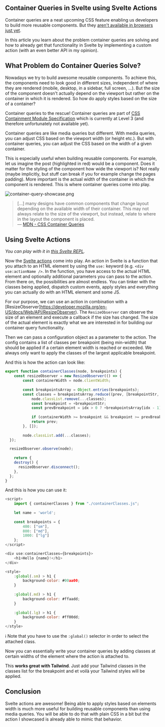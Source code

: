 ## Container Queries in Svelte using Svelte Actions

Container queries are a neat upcoming CSS feature enabling us developers to build more reusable components. But they [aren't available in browsers just yet](https://caniuse.com/css-container-queries).

In this article you learn about the problem container queries are solving and how to already get that functionality in Svelte by implementing a custom action (with an even better API in my opinion). 

## What Problem do Container Queries Solve?

Nowadays we try to build awesome reusable components. To achieve this, the components need to look good in different sizes, independent of where they are rendered (mobile, desktop, in a sidebar, full screen, ...). But the size of the component doesn't actually depend on the viewport but rather on the container in which it is rendered. So how do apply styles based on the size of a container?

Container queries to the rescue! Container queries are part of [CSS Containment Module Specification](https://drafts.csswg.org/css-contain-3/) which is currently at Level 3 (and therefore unfortunately not available yet).

Container queries are like media queries but different. With media queries, you can adjust CSS based on the viewport width (or height etc.). But with container queries, you can adjust the CSS based on the width of a given container.

This is especially useful when building reusable components. For example, let us imagine the post (highlighted in red) would be a component. Does it matter for the styling of the component how wide the viewport is? Not really (maybe implicitly, but stuff can break if you for example change the pages padding). More important is the actual width of the container in which the component is rendered. This is where container queries come into play.

![container-query-showcase.png](https://cdn.hashnode.com/res/hashnode/image/upload/v1636481770868/0rwxR90K6.png)

> [...] many designs have common components that change layout depending on the available width of their container. This may not always relate to the size of the viewport, but instead, relate to where in the layout the component is placed.
<br>— [MDN - CSS Container Queries](https://developer.mozilla.org/en-US/docs/Web/CSS/CSS_Container_Queries)

## Using Svelte Actions

*You can play with it in [this Svelte REPL](https://svelte.dev/repl/cd0a53fb3672441eb49ef69a1c918cd7?version=3.44.1).*

Now the [Svelte actions](https://svelte.dev/docs#use_action) come into play. An action in Svelte is a function that you attach to an HTML element by using the `use:` keyword (e.g. `<div use:actionName />`. In the function, you have access to the actual HTML element and optionally additional parameters you can pass to the action. From there on, the possibilities are almost endless. You can tinker with the classes being applied, dispatch custom events, apply styles and everything you can actually do with an HTML element and some JS.

For our purpose, we can use an action in combination with a [ResizeObserver]https://developer.mozilla.org/en-US/docs/Web/API/ResizeObserver). The `ResizeObserver` can observe the size of an element and execute a callback if the size has changed. The size of the actual element is exactly what we are interested in for building our container query functionality.

Then we can pass a configuration object as a parameter to the action. The config contains a list of classes per breakpoint (being min-width) that should be applied if a certain element width is reached or exceeded. We always only want to apply the classes of the largest applicable breakpoint.

And this is how the action can look like:

```javascript
export function containerClasses(node, breakpoints) {
	const resizeObserver = new ResizeObserver(() => {
		const containerWidth = node.clientWidth;
		
		const breakpointsArray = Object.entries(breakpoints);
		const classes = breakpointsArray.reduce((prev, [breakpointStr, classes], idx) => {
			node.classList.remove(...classes);
			const breakpoint = +breakpointStr;
			const prevBreakpoint = idx > 0 ? +breakpointsArray[idx - 1][0] : 0;
			
			if (containerWidth >= breakpoint && breakpoint >= prevBreakpoint) return classes;
			return prev;
		}, []);
		
		node.classList.add(...classes);
  });

  resizeObserver.observe(node);
	
	return {
    destroy() {
      resizeObserver.disconnect();
    },
  };
}
```

And this is how you can use it:

```javascript
<script>
	import { containerClasses } from "./containerClasses.js";
	
	let name = 'world';
	
	const breakpoints = {
		400: ["sm"],
		800: ["md"],
		1000: ["lg"]
	};
</script>

<div use:containerClasses={breakpoints}>
	<h1>Hello {name}!</h1>	
</div>

<style>
	:global(.sm) > h1 {
		background-color: #00aa00;
	}
	
	:global(.md) > h1 {
		background-color: #ffaadd;
	}
	
	:global(.lg) > h1 {
		background-color: #ff00dd;
	}
</style>
```

ℹ️ Note that you have to use the `:global()` selector in order to select the attached class.

Now you can essentially write your container queries by adding classes at certain widths of the element where the action is attached to.

This **works great with Tailwind**. Just add your Tailwind classes in the classes list for the breakpoint and et voilà your Tailwind styles will be applied.

## Conclusion

Svelte actions are awesome! Being able to apply styles based on elements width is much more useful for building reusable components than using media queries. You will be able to do that with plain CSS in a bit but the action I showcased is already able to mimic that behavior.